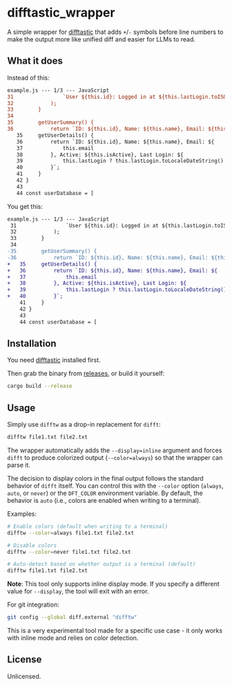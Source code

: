 # difftastic_wrapper

A simple wrapper for [difftastic](https://github.com/Wilfred/difftastic) that adds `+`/`-` symbols before line numbers to make the output more like unified diff and easier for LLMs to read.

## What it does

Instead of this:
```diff
example.js --- 1/3 --- JavaScript
31                `User ${this.id}: Logged in at ${this.lastLogin.toISOString()}`
32            );
33        }
34
35        getUserSummary() {
36            return `ID: ${this.id}, Name: ${this.name}, Email: ${this.email}, Active: ${this.isActive}`;
   35     getUserDetails() {
   36         return `ID: ${this.id}, Name: ${this.name}, Email: ${
   37             this.email
   38         }, Active: ${this.isActive}, Last Login: ${
   39             this.lastLogin ? this.lastLogin.toLocaleDateString() : "Never"
   40         }`;
   41     }
   42 }
   43
   44 const userDatabase = [
```

You get this:
```diff
example.js --- 1/3 --- JavaScript
 31                `User ${this.id}: Logged in at ${this.lastLogin.toISOString()}`
 32            );
 33        }
 34
-35        getUserSummary() {
-36            return `ID: ${this.id}, Name: ${this.name}, Email: ${this.email}, Active: ${this.isActive}`;
+   35     getUserDetails() {
+   36         return `ID: ${this.id}, Name: ${this.name}, Email: ${
+   37             this.email
+   38         }, Active: ${this.isActive}, Last Login: ${
+   39             this.lastLogin ? this.lastLogin.toLocaleDateString() : "Never"
+   40         }`;
    41     }
    42 }
    43
    44 const userDatabase = [
```

## Installation

You need [difftastic](https://github.com/Wilfred/difftastic) installed first.

Then grab the binary from [releases](https://github.com/zetaloop/difftastic_wrapper/releases), or build it yourself:
```bash
cargo build --release
```

## Usage

Simply use `difftw` as a drop-in replacement for `difft`:
```bash
difftw file1.txt file2.txt
```

The wrapper automatically adds the `--display=inline` argument and forces `difft`
to produce colorized output (`--color=always`) so that the wrapper can parse it.

The decision to display colors in the final output follows the standard behavior
of `difft` itself. You can control this with the `--color` option (`always`,
`auto`, or `never`) or the `DFT_COLOR` environment variable. By default, the
behavior is `auto` (i.e., colors are enabled when writing to a terminal).

Examples:
```bash
# Enable colors (default when writing to a terminal)
difftw --color=always file1.txt file2.txt

# Disable colors
difftw --color=never file1.txt file2.txt

# Auto-detect based on whether output is a terminal (default)
difftw file1.txt file2.txt
```

**Note**: This tool only supports inline display mode. If you specify a different
value for `--display`, the tool will exit with an error.

For git integration:
```bash
git config --global diff.external "difftw"
```

This is a very experimental tool made for a specific use case - it only works with inline mode and relies on color detection.

## License

Unlicensed.
